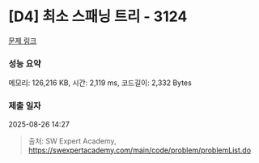 # [D4] 최소 스패닝 트리 - 3124 

[문제 링크](https://swexpertacademy.com/main/code/problem/problemDetail.do?contestProbId=AV_mSnmKUckDFAWb) 

### 성능 요약

메모리: 126,216 KB, 시간: 2,119 ms, 코드길이: 2,332 Bytes

### 제출 일자

2025-08-26 14:27



> 출처: SW Expert Academy, https://swexpertacademy.com/main/code/problem/problemList.do